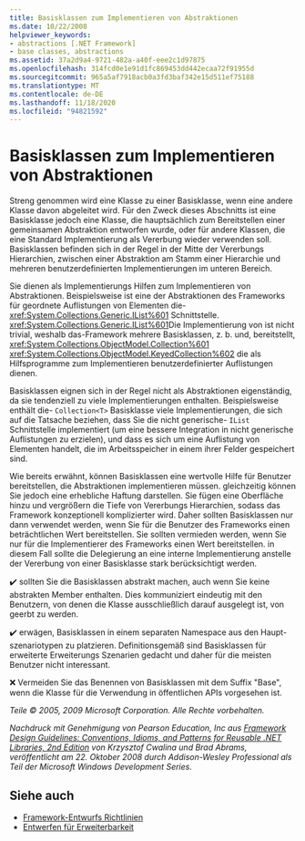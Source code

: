 ```yaml
---
title: Basisklassen zum Implementieren von Abstraktionen
ms.date: 10/22/2008
helpviewer_keywords:
- abstractions [.NET Framework]
- base classes, abstractions
ms.assetid: 37a2d9a4-9721-482a-a40f-eee2c1d97875
ms.openlocfilehash: 314fcd0e1e91d1fc869453dd442ecaa72f91955d
ms.sourcegitcommit: 965a5af7918acb0a3fd3baf342e15d511ef75188
ms.translationtype: MT
ms.contentlocale: de-DE
ms.lasthandoff: 11/18/2020
ms.locfileid: "94821592"
---
```

# <a name="base-classes-for-implementing-abstractions"></a>Basisklassen zum Implementieren von Abstraktionen
Streng genommen wird eine Klasse zu einer Basisklasse, wenn eine andere Klasse davon abgeleitet wird. Für den Zweck dieses Abschnitts ist eine Basisklasse jedoch eine Klasse, die hauptsächlich zum Bereitstellen einer gemeinsamen Abstraktion entworfen wurde, oder für andere Klassen, die eine Standard Implementierung als Vererbung wieder verwenden soll. Basisklassen befinden sich in der Regel in der Mitte der Vererbungs Hierarchien, zwischen einer Abstraktion am Stamm einer Hierarchie und mehreren benutzerdefinierten Implementierungen im unteren Bereich.

 Sie dienen als Implementierungs Hilfen zum Implementieren von Abstraktionen. Beispielsweise ist eine der Abstraktionen des Frameworks für geordnete Auflistungen von Elementen die- <xref:System.Collections.Generic.IList%601> Schnittstelle. <xref:System.Collections.Generic.IList%601>Die Implementierung von ist nicht trivial, weshalb das-Framework mehrere Basisklassen, z. b. und, bereitstellt, <xref:System.Collections.ObjectModel.Collection%601> <xref:System.Collections.ObjectModel.KeyedCollection%602> die als Hilfsprogramme zum Implementieren benutzerdefinierter Auflistungen dienen.

 Basisklassen eignen sich in der Regel nicht als Abstraktionen eigenständig, da sie tendenziell zu viele Implementierungen enthalten. Beispielsweise enthält die- `Collection<T>` Basisklasse viele Implementierungen, die sich auf die Tatsache beziehen, dass Sie die nicht generische- `IList` Schnittstelle implementiert (um eine bessere Integration in nicht generische Auflistungen zu erzielen), und dass es sich um eine Auflistung von Elementen handelt, die im Arbeitsspeicher in einem ihrer Felder gespeichert sind.

 Wie bereits erwähnt, können Basisklassen eine wertvolle Hilfe für Benutzer bereitstellen, die Abstraktionen implementieren müssen. gleichzeitig können Sie jedoch eine erhebliche Haftung darstellen. Sie fügen eine Oberfläche hinzu und vergrößern die Tiefe von Vererbungs Hierarchien, sodass das Framework konzeptionell komplizierter wird. Daher sollten Basisklassen nur dann verwendet werden, wenn Sie für die Benutzer des Frameworks einen beträchtlichen Wert bereitstellen. Sie sollten vermieden werden, wenn Sie nur für die Implementierer des Frameworks einen Wert bereitstellen. in diesem Fall sollte die Delegierung an eine interne Implementierung anstelle der Vererbung von einer Basisklasse stark berücksichtigt werden.

 ✔️ sollten Sie die Basisklassen abstrakt machen, auch wenn Sie keine abstrakten Member enthalten. Dies kommuniziert eindeutig mit den Benutzern, von denen die Klasse ausschließlich darauf ausgelegt ist, von geerbt zu werden.

 ✔️ erwägen, Basisklassen in einem separaten Namespace aus den Haupt-szenariotypen zu platzieren. Definitionsgemäß sind Basisklassen für erweiterte Erweiterungs Szenarien gedacht und daher für die meisten Benutzer nicht interessant.

 ❌ Vermeiden Sie das Benennen von Basisklassen mit dem Suffix "Base", wenn die Klasse für die Verwendung in öffentlichen APIs vorgesehen ist.

 *Teile © 2005, 2009 Microsoft Corporation. Alle Rechte vorbehalten.*

 *Nachdruck mit Genehmigung von Pearson Education, Inc aus [Framework Design Guidelines: Conventions, Idioms, and Patterns for Reusable .NET Libraries, 2nd Edition](https://www.informit.com/store/framework-design-guidelines-conventions-idioms-and-9780321545619) von Krzysztof Cwalina und Brad Abrams, veröffentlicht am 22. Oktober 2008 durch Addison-Wesley Professional als Teil der Microsoft Windows Development Series.*

## <a name="see-also"></a>Siehe auch

- [Framework-Entwurfs Richtlinien](index.md)
- [Entwerfen für Erweiterbarkeit](designing-for-extensibility.md)
